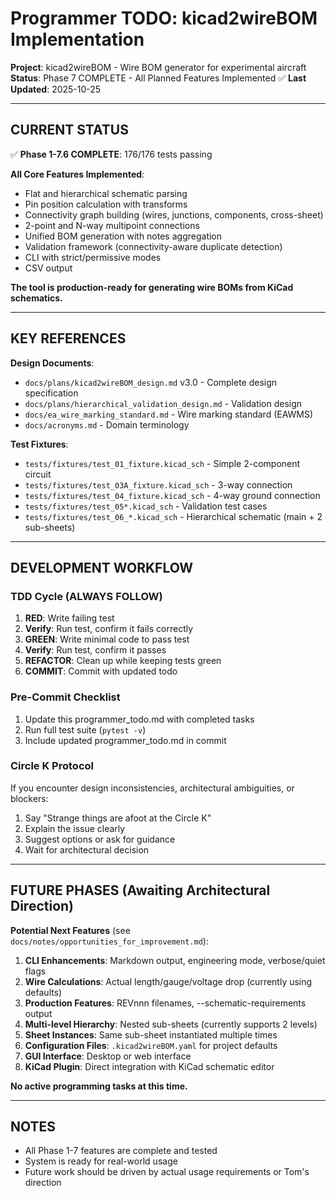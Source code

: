 # Programmer TODO: kicad2wireBOM Implementation

**Project**: kicad2wireBOM - Wire BOM generator for experimental aircraft
**Status**: Phase 7 COMPLETE - All Planned Features Implemented ✅
**Last Updated**: 2025-10-25

---

## CURRENT STATUS

✅ **Phase 1-7.6 COMPLETE**: 176/176 tests passing

**All Core Features Implemented**:
- Flat and hierarchical schematic parsing
- Pin position calculation with transforms
- Connectivity graph building (wires, junctions, components, cross-sheet)
- 2-point and N-way multipoint connections
- Unified BOM generation with notes aggregation
- Validation framework (connectivity-aware duplicate detection)
- CLI with strict/permissive modes
- CSV output

**The tool is production-ready for generating wire BOMs from KiCad schematics.**

---

## KEY REFERENCES

**Design Documents**:
- `docs/plans/kicad2wireBOM_design.md` v3.0 - Complete design specification
- `docs/plans/hierarchical_validation_design.md` - Validation design
- `docs/ea_wire_marking_standard.md` - Wire marking standard (EAWMS)
- `docs/acronyms.md` - Domain terminology

**Test Fixtures**:
- `tests/fixtures/test_01_fixture.kicad_sch` - Simple 2-component circuit
- `tests/fixtures/test_03A_fixture.kicad_sch` - 3-way connection
- `tests/fixtures/test_04_fixture.kicad_sch` - 4-way ground connection
- `tests/fixtures/test_05*.kicad_sch` - Validation test cases
- `tests/fixtures/test_06_*.kicad_sch` - Hierarchical schematic (main + 2 sub-sheets)

---

## DEVELOPMENT WORKFLOW

### TDD Cycle (ALWAYS FOLLOW)
1. **RED**: Write failing test
2. **Verify**: Run test, confirm it fails correctly
3. **GREEN**: Write minimal code to pass test
4. **Verify**: Run test, confirm it passes
5. **REFACTOR**: Clean up while keeping tests green
6. **COMMIT**: Commit with updated todo

### Pre-Commit Checklist
1. Update this programmer_todo.md with completed tasks
2. Run full test suite (`pytest -v`)
3. Include updated programmer_todo.md in commit

### Circle K Protocol
If you encounter design inconsistencies, architectural ambiguities, or blockers:
1. Say "Strange things are afoot at the Circle K"
2. Explain the issue clearly
3. Suggest options or ask for guidance
4. Wait for architectural decision

---

## FUTURE PHASES (Awaiting Architectural Direction)

**Potential Next Features** (see `docs/notes/opportunities_for_improvement.md`):

1. **CLI Enhancements**: Markdown output, engineering mode, verbose/quiet flags
2. **Wire Calculations**: Actual length/gauge/voltage drop (currently using defaults)
3. **Production Features**: REVnnn filenames, --schematic-requirements output
4. **Multi-level Hierarchy**: Nested sub-sheets (currently supports 2 levels)
5. **Sheet Instances**: Same sub-sheet instantiated multiple times
6. **Configuration Files**: `.kicad2wireBOM.yaml` for project defaults
7. **GUI Interface**: Desktop or web interface
8. **KiCad Plugin**: Direct integration with KiCad schematic editor

**No active programming tasks at this time.**

---

## NOTES

- All Phase 1-7 features are complete and tested
- System is ready for real-world usage
- Future work should be driven by actual usage requirements or Tom's direction
